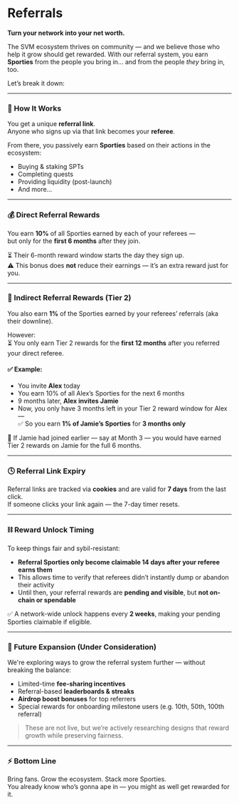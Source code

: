 # Referrals

**Turn your network into your net worth.**

The SVM ecosystem thrives on community — and we believe those who help it grow should get rewarded. With our referral system, you earn **Sporties** from the people you bring in… and from the people _they_ bring in, too.

Let’s break it down:

***

### 🔗 How It Works

You get a unique **referral link**.\
Anyone who signs up via that link becomes your **referee**.

From there, you passively earn **Sporties** based on their actions in the ecosystem:

* Buying & staking SPTs
* Completing quests
* Providing liquidity (post-launch)
* And more…

***

### 💰 Direct Referral Rewards

You earn **10%** of all Sporties earned by each of your referees —\
but only for the **first 6 months** after they join.

⏳ Their 6-month reward window starts the day they sign up.\
⚠️ This bonus does **not** reduce their earnings — it’s an extra reward just for you.

***

### 🔁 Indirect Referral Rewards (Tier 2)

You also earn **1%** of the Sporties earned by your referees’ referrals (aka their downline).

However:\
⏳ You only earn Tier 2 rewards for the **first 12 months** after you referred your direct referee.

#### ✅ Example:

* You invite **Alex** today
* You earn 10% of all Alex’s Sporties for the next 6 months
* 9 months later, **Alex invites Jamie**
* Now, you only have 3 months left in your Tier 2 reward window for Alex —\
  ✅ So you earn **1% of Jamie’s Sporties** for **3 months only**

📌 If Jamie had joined earlier — say at Month 3 — you would have earned Tier 2 rewards on Jamie for the full 6 months.

***

### 🕓 Referral Link Expiry

Referral links are tracked via **cookies** and are valid for **7 days** from the last click.\
If someone clicks your link again — the 7-day timer resets.

***

### ⛓️ Reward Unlock Timing

To keep things fair and sybil-resistant:

* **Referral Sporties only become claimable 14 days after your referee earns them**
* This allows time to verify that referees didn’t instantly dump or abandon their activity
* Until then, your referral rewards are **pending and visible**, but **not on-chain or spendable**

✅ A network-wide unlock happens every **2 weeks**, making your pending Sporties claimable if eligible.

***

### 🚀 Future Expansion (Under Consideration)

We're exploring ways to grow the referral system further — without breaking the balance:

* Limited-time **fee-sharing incentives**
* Referral-based **leaderboards & streaks**
* **Airdrop boost bonuses** for top referrers
* Special rewards for onboarding milestone users (e.g. 10th, 50th, 100th referral)

> These are not live, but we’re actively researching designs that reward growth while preserving fairness.

***

### ⚡ Bottom Line

Bring fans. Grow the ecosystem. Stack more Sporties.\
You already know who’s gonna ape in — you might as well get rewarded for it.
